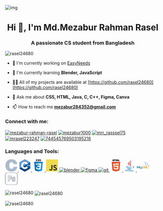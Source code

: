 ![img](https://repository-images.githubusercontent.com/588181932/e36ec678-7984-4cdd-8e4c-a3932772ff8e)
<h1 align="center">Hi 👋, I'm Md.Mezabur Rahman Rasel</h1>
<h3 align="center">A passionate CS student from Bangladesh</h3>

<p align="left"> <img src="https://komarev.com/ghpvc/?username=rasel24680&label=Profile%20views&color=0e75b6&style=flat" alt="rasel24680" /> </p>

- 🔭 I'm currently working on [EasyNeeds](https://github.com/RefatHex/EasyNeedsAOOP)

- 🌱 I'm currently learning **Blender, JavaScript**

- 👨‍💻 All of my projects are available at [https://github.com/rasel24680](https://github.com/rasel24680)

- 💬 Ask me about **CSS, HTML, Java, C, C++, Figma, Canva**

- 📫 How to reach me **mezabur284352@gmail.com**

<h3 align="left">Connect with me:</h3>
<p align="left">
<a href="https://linkedin.com/in/mezabur-rahman-rasel" target="blank"><img align="center" src="https://raw.githubusercontent.com/rahuldkjain/github-profile-readme-generator/master/src/images/icons/Social/linked-in-alt.svg" alt="mezabur-rahman-rasel" height="30" width="40" /></a>
<a href="https://fb.com/mezabur1000" target="blank"><img align="center" src="https://raw.githubusercontent.com/rahuldkjain/github-profile-readme-generator/master/src/images/icons/Social/facebook.svg" alt="mezabur1000" height="30" width="40" /></a>
<a href="https://instagram.com/mrr_rasssel75" target="blank"><img align="center" src="https://raw.githubusercontent.com/rahuldkjain/github-profile-readme-generator/master/src/images/icons/Social/instagram.svg" alt="mrr_rasssel75" height="30" width="40" /></a>
<a href="https://www.hackerrank.com/mrasel223247" target="blank"><img align="center" src="https://raw.githubusercontent.com/rahuldkjain/github-profile-readme-generator/master/src/images/icons/Social/hackerrank.svg" alt="mrasel223247" height="30" width="40" /></a>
<a href="https://discord.gg/744545769503195216" target="blank"><img align="center" src="https://raw.githubusercontent.com/rahuldkjain/github-profile-readme-generator/master/src/images/icons/Social/discord.svg" alt="744545769503195216" height="30" width="40" /></a>
</p>

<h3 align="left">Languages and Tools:</h3>
<p align="left"> 
<a href="https://www.cprogramming.com/" target="_blank" rel="noreferrer"> <img src="https://raw.githubusercontent.com/devicons/devicon/master/icons/c/c-original.svg" alt="c" width="40" height="40"/> </a> 
<a href="https://www.w3schools.com/cpp/" target="_blank" rel="noreferrer"> <img src="https://raw.githubusercontent.com/devicons/devicon/master/icons/cplusplus/cplusplus-original.svg" alt="cplusplus" width="40" height="40"/> </a> 
<a href="https://www.w3schools.com/css/" target="_blank" rel="noreferrer"> <img src="https://raw.githubusercontent.com/devicons/devicon/master/icons/css3/css3-original-wordmark.svg" alt="css3" width="40" height="40"/> </a> 
<a href="https://developer.mozilla.org/en-US/docs/Web/JavaScript" target="_blank" rel="noreferrer"> <img src="https://raw.githubusercontent.com/devicons/devicon/master/icons/javascript/javascript-original.svg" alt="javascript" width="40" height="40"/> </a>
<a href="https://www.blender.org/" target="_blank" rel="noreferrer"> <img src="https://download.blender.org/branding/community/blender_community_badge_white.svg" alt="blender" width="40" height="40"/> </a>
<a href="https://www.figma.com/" target="_blank" rel="noreferrer"> <img src="https://www.vectorlogo.zone/logos/figma/figma-icon.svg" alt="figma" width="40" height="40"/> </a> 
<a href="https://git-scm.com/" target="_blank" rel="noreferrer"> <img src="https://www.vectorlogo.zone/logos/git-scm/git-scm-icon.svg" alt="git" width="40" height="40"/> </a> 
<a href="https://www.w3.org/html/" target="_blank" rel="noreferrer"> <img src="https://raw.githubusercontent.com/devicons/devicon/master/icons/html5/html5-original-wordmark.svg" alt="html5" width="40" height="40"/> </a> 
<a href="https://www.java.com" target="_blank" rel="noreferrer"> <img src="https://raw.githubusercontent.com/devicons/devicon/master/icons/java/java-original.svg" alt="java" width="40" height="40"/> </a> 
<a href="https://www.mysql.com/" target="_blank" rel="noreferrer"> <img src="https://raw.githubusercontent.com/devicons/devicon/master/icons/mysql/mysql-original-wordmark.svg" alt="mysql" width="40" height="40"/> </a> 
<a href="https://www.photoshop.com/en" target="_blank" rel="noreferrer"> <img src="https://raw.githubusercontent.com/devicons/devicon/master/icons/photoshop/photoshop-line.svg" alt="photoshop" width="40" height="40"/> </a> 
</p>

<p><img align="left" src="https://github-readme-stats.vercel.app/api/top-langs?username=rasel24680&show_icons=true&locale=en&layout=compact&hide_border=true&count_private=true&include_all_commits=true&hide=html,css&langs_count=10" alt="rasel24680" /></p>

<p>&nbsp;<img align="center" src="https://github-readme-stats.vercel.app/api?username=rasel24680&show_icons=true&locale=en&hide_border=true&count_private=true" alt="rasel24680" /></p>

<p><img align="center" src="https://github-readme-streak-stats.herokuapp.com/?user=rasel24680&hide_border=true" alt="rasel24680" /></p>
